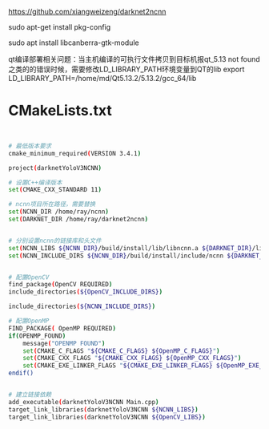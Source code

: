 
https://github.com/xiangweizeng/darknet2ncnn

sudo apt-get install pkg-config

sudo apt install libcanberra-gtk-module



qt编译部署相关问题：当主机编译的可执行文件拷贝到目标机报qt_5.13 not found 之类的的错误时候，需要修改LD_LIBRARY_PATH环境变量到QT的lib
export LD_LIBRARY_PATH=/home/md/Qt5.13.2/5.13.2/gcc_64/lib




# CMakeLists.txt

```bash


# 最低版本要求
cmake_minimum_required(VERSION 3.4.1)

project(darknetYoloV3NCNN)

# 设置C++编译版本
set(CMAKE_CXX_STANDARD 11)

# ncnn项目所在路径，需要替换
set(NCNN_DIR /home/ray/ncnn)
set(DARKNET_DIR /home/ray/darknet2ncnn)


# 分别设置ncnn的链接库和头文件
set(NCNN_LIBS ${NCNN_DIR}/build/install/lib/libncnn.a ${DARKNET_DIR}/libdarknet2ncnn.a)
set(NCNN_INCLUDE_DIRS ${NCNN_DIR}/build/install/include/ncnn ${DARKNET_DIR}/include ${NCNN_DIR}/src)


# 配置OpenCV
find_package(OpenCV REQUIRED)
include_directories(${OpenCV_INCLUDE_DIRS})

include_directories(${NCNN_INCLUDE_DIRS})

# 配置OpenMP
FIND_PACKAGE( OpenMP REQUIRED)  
if(OPENMP_FOUND)  
    message("OPENMP FOUND")  
    set(CMAKE_C_FLAGS "${CMAKE_C_FLAGS} ${OpenMP_C_FLAGS}")  
    set(CMAKE_CXX_FLAGS "${CMAKE_CXX_FLAGS} ${OpenMP_CXX_FLAGS}")  
    set(CMAKE_EXE_LINKER_FLAGS "${CMAKE_EXE_LINKER_FLAGS} ${OpenMP_EXE_LINKER_FLAGS}")  
endif()  


# 建立链接依赖
add_executable(darknetYoloV3NCNN Main.cpp)
target_link_libraries(darknetYoloV3NCNN ${NCNN_LIBS})
target_link_libraries(darknetYoloV3NCNN ${OpenCV_LIBS})


```
